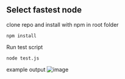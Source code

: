 <h2>Select fastest node</h2>

clone repo and install with npm in root folder
```
npm install
```
Run test script
```
node test.js
```
example output
![image](https://user-images.githubusercontent.com/5130772/43662889-b85ecf8a-9767-11e8-95bb-47d3a42b3a2a.png)
